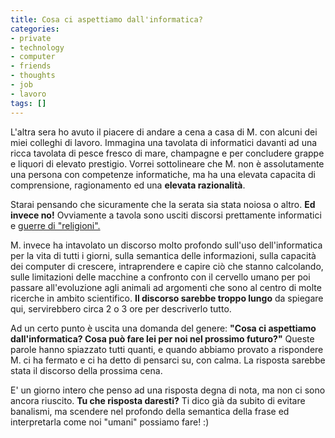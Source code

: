 ```yaml
---
title: Cosa ci aspettiamo dall'informatica?
categories:
- private
- technology
- computer
- friends
- thoughts
- job
- lavoro
tags: []
---
```

L'altra sera ho avuto il piacere di andare a cena a casa di M. con alcuni dei
miei colleghi di lavoro. Immagina una tavolata di informatici davanti ad una
ricca tavolata di pesce fresco di mare, champagne e per concludere grappe e
liquori di elevato prestigio. Vorrei sottolineare che M. non è assolutamente
una persona con competenze informatiche, ma ha una elevata capacita di
comprensione, ragionamento ed una **elevata razionalità**.

Starai pensando che sicuramente che la serata sia stata noiosa o altro. **Ed
invece no!** Ovviamente a tavola sono usciti discorsi prettamente informatici
e [guerre di "religioni".](http://it.wikipedia.org/wiki/Religion_war)

M. invece ha intavolato un discorso molto profondo sull'uso dell'informatica
per la vita di tutti i giorni, sulla semantica delle informazioni, sulla
capacità dei computer di crescere, intraprendere e capire ciò che stanno
calcolando, sulle limitazioni delle macchine a confronto con il cervello umano
per poi passare all'evoluzione agli animali ad argomenti che sono al centro di
molte ricerche in ambito scientifico. **Il discorso sarebbe troppo lungo** da
spiegare qui, servirebbero circa 2 o 3 ore per descriverlo tutto.

Ad un certo punto è uscita una domanda del genere: **"Cosa ci aspettiamo
dall'informatica? Cosa può fare lei per noi nel prossimo futuro?"** Queste
parole hanno spiazzato tutti quanti, e quando abbiamo provato a rispondere M.
ci ha fermato e ci ha detto di pensarci su, con calma. La risposta sarebbe
stata il discorso della prossima cena.

E' un giorno intero che penso ad una risposta degna di nota, ma non ci sono
ancora riuscito. **Tu che risposta daresti?** Ti dico già da subito di evitare
banalismi, ma scendere nel profondo della semantica della frase ed
interpretarla come noi "umani" possiamo fare! :)